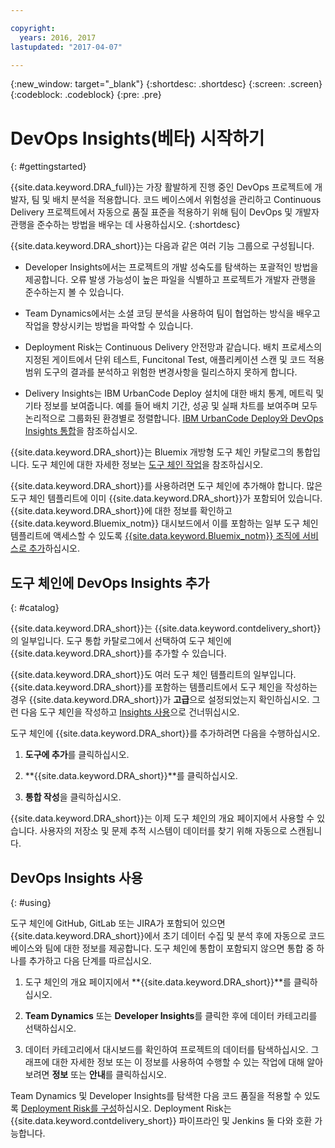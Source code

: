 ```yaml
---

copyright:
  years: 2016, 2017
lastupdated: "2017-04-07"

---
```


{:new_window: target="_blank"}
{:shortdesc: .shortdesc}
{:screen: .screen}
{:codeblock: .codeblock}
{:pre: .pre}

# DevOps Insights(베타) 시작하기
{: #gettingstarted}

{{site.data.keyword.DRA_full}}는 가장 활발하게 진행 중인 DevOps 프로젝트에 개발자, 팀 및 배치 분석을 적용합니다. 코드 베이스에서 위험성을 관리하고 Continuous Delivery 프로젝트에서 자동으로 품질 표준을 적용하기 위해 팀이 DevOps 및 개발자 관행을 준수하는 방법을 배우는 데 사용하십시오.
{:shortdesc}

{{site.data.keyword.DRA_short}}는 다음과 같은 여러 기능 그룹으로 구성됩니다.

   * Developer Insights에서는 프로젝트의 개발 성숙도를 탐색하는 포괄적인 방법을 제공합니다. 오류 발생 가능성이 높은 파일을 식별하고 프로젝트가 개발자 관행을 준수하는지 볼 수 있습니다. 

   * Team Dynamics에서는 소셜 코딩 분석을 사용하여 팀이 협업하는 방식을 배우고 작업을 향상시키는 방법을 파악할 수 있습니다.

   * Deployment Risk는 Continuous Delivery 안전망과 같습니다. 배치 프로세스의 지정된 게이트에서 단위 테스트, Funcitonal Test, 애플리케이션 스캔 및 코드 적용 범위 도구의 결과를 분석하고 위험한 변경사항을 릴리스하지 못하게 합니다.

   * Delivery Insights는 IBM UrbanCode Deploy 설치에 대한 배치 통계, 메트릭 및 기타 정보를 보여줍니다. 예를 들어 배치 기간, 성공 및 실패 차트를 보여주며 모두 논리적으로 그룹화된 환경별로 정렬합니다. [IBM UrbanCode Deploy와 DevOps Insights 통합](/docs/services/DevOpsInsights/uc_insights_overview.html)을 참조하십시오.

{{site.data.keyword.DRA_short}}는 Bluemix 개방형 도구 체인 카탈로그의 통합입니다. 도구 체인에 대한 자세한 정보는 [도구 체인 작업](/docs/services/ContinuousDelivery/toolchains_working.html)을 참조하십시오.

{{site.data.keyword.DRA_short}}를 사용하려면 도구 체인에 추가해야 합니다. 많은 도구 체인 템플리트에 이미 {{site.data.keyword.DRA_short}}가 포함되어 있습니다. {{site.data.keyword.DRA_short}}에 대한 정보를 확인하고 {{site.data.keyword.Bluemix_notm}} 대시보드에서 이를 포함하는 일부 도구 체인 템플리트에 액세스할 수 있도록 [{{site.data.keyword.Bluemix_notm}} 조직에 서비스로 추가](/docs/services/reqnsi.html)하십시오.  

## 도구 체인에 DevOps Insights 추가
{: #catalog}

{{site.data.keyword.DRA_short}}는 {{site.data.keyword.contdelivery_short}}의 일부입니다. 도구 통합 카탈로그에서 선택하여 도구 체인에 {{site.data.keyword.DRA_short}}를 추가할 수 있습니다.

{{site.data.keyword.DRA_short}}도 여러 도구 체인 템플리트의 일부입니다. {{site.data.keyword.DRA_short}}를 포함하는 템플리트에서 도구 체인을 작성하는 경우 {{site.data.keyword.DRA_short}}가 **고급**으로 설정되었는지 확인하십시오. 그런 다음 도구 체인을 작성하고 [Insights 사용](/docs/services/DevOpsInsights/index.html#using)으로 건너뛰십시오.

도구 체인에 {{site.data.keyword.DRA_short}}를 추가하려면 다음을 수행하십시오.

1. **도구에 추가**를 클릭하십시오.

2. **{{site.data.keyword.DRA_short}}**를 클릭하십시오. 

3. **통합 작성**을 클릭하십시오. 

{{site.data.keyword.DRA_short}}는 이제 도구 체인의 개요 페이지에서 사용할 수 있습니다. 사용자의 저장소 및 문제 추적 시스템이 데이터를 찾기 위해 자동으로 스캔됩니다.  

## DevOps Insights 사용
{: #using}

도구 체인에 GitHub, GitLab 또는 JIRA가 포함되어 있으면 {{site.data.keyword.DRA_short}}에서 초기 데이터 수집 및 분석 후에 자동으로 코드 베이스와 팀에 대한 정보를 제공합니다. 도구 체인에 통합이 포함되지 않으면 통합 중 하나를 추가하고 다음 단계를 따르십시오.

1. 도구 체인의 개요 페이지에서 **{{site.data.keyword.DRA_short}}**를 클릭하십시오.

2. **Team Dynamics** 또는 **Developer Insights**를 클릭한 후에 데이터 카테고리를 선택하십시오.  

3. 데이터 카테고리에서 대시보드를 확인하여 프로젝트의 데이터를 탐색하십시오. 그래프에 대한 자세한 정보 또는 이 정보를 사용하여 수행할 수 있는 작업에 대해 알아보려면 **정보** 또는 **안내**를 클릭하십시오.

Team Dynamics 및 Developer Insights를 탐색한 다음 코드 품질을 적용할 수 있도록 [Deployment Risk를 구성](/docs/services/DevOpsInsights/insights_risk.html)하십시오. Deployment Risk는 {{site.data.keyword.contdelivery_short}} 파이프라인 및 Jenkins 둘 다와 호환 가능합니다.   
